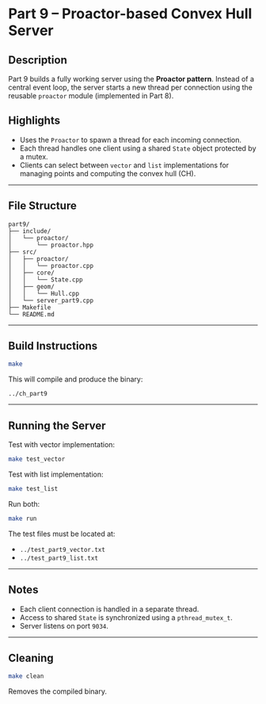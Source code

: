 # Part 9 – Proactor-based Convex Hull Server

## Description
Part 9 builds a fully working server using the **Proactor pattern**.
Instead of a central event loop, the server starts a new thread per connection using the reusable `proactor` module (implemented in Part 8).

## Highlights

- Uses the `Proactor` to spawn a thread for each incoming connection.
- Each thread handles one client using a shared `State` object protected by a mutex.
- Clients can select between `vector` and `list` implementations for managing points and computing the convex hull (CH).

---

## File Structure

```
part9/
├── include/
│   └── proactor/
│       └── proactor.hpp
├── src/
│   ├── proactor/
│   │   └── proactor.cpp
│   ├── core/
│   │   └── State.cpp
│   ├── geom/
│   │   └── Hull.cpp
│   └── server_part9.cpp
├── Makefile
└── README.md
```

---

## Build Instructions

```bash
make
```

This will compile and produce the binary:
```
../ch_part9
```

---

## Running the Server

Test with vector implementation:
```bash
make test_vector
```

Test with list implementation:
```bash
make test_list
```

Run both:
```bash
make run
```

The test files must be located at:
- `../test_part9_vector.txt`
- `../test_part9_list.txt`

---

## Notes

- Each client connection is handled in a separate thread.
- Access to shared `State` is synchronized using a `pthread_mutex_t`.
- Server listens on port `9034`.

---

## Cleaning

```bash
make clean
```

Removes the compiled binary.